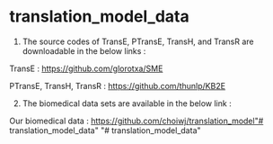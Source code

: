 # translation_model_data


1. The source codes of TransE, PTransE, TransH, and TransR are downloadable in the below links :

TransE : https://github.com/glorotxa/SME

PTransE, TransH, TransR : https://github.com/thunlp/KB2E


2. The biomedical data sets are available in the below link :

Our biomedical data : https://github.com/choiwj/translation_model"# translation_model_data" 
"# translation_model_data" 
